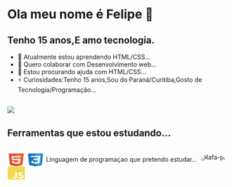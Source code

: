 # Ola meu nome é Felipe 👋
## Tenho 15 anos,E amo tecnologia.
  
  
- 🌱 Atualmente estou aprendendo HTML/CSS...
- 👯 Quero colaborar com Desenvolvimento web...
- 🤔 Estou procurando ajuda com HTML/CSS...
- ⚡ Curiosidades:Tenho 15 anos,Sou do Paraná/Curitiba,Gosto de Tecnologia/Programação...

##

<div> 
  
 <a href="https://discord.gg/jaEsFWsT" target="_blank"><img src="https://img.shields.io/badge/Discord-7289DA?style=for-the-badge&logo=discord&logoColor=white" target="_blank"></a> 
 
 
  
</div>

## Ferramentas que estou estudando...

<div style="display: inline_block"><br>
  <img align="center" alt="Rafa-HTML" height="30" width="40" src="https://raw.githubusercontent.com/devicons/devicon/master/icons/html5/html5-original.svg">
  <img align="center" alt="Rafa-CSS" height="30" width="40" src="https://raw.githubusercontent.com/devicons/devicon/master/icons/css3/css3-original.svg">
  <img align="right" alt="Rafa-pic" height="250" style="border-radius:50px;" s

## Linguagem de programaçao que pretendo estudar...

</div>
  <img align="center" alt="Rafa-Js" height="30" width="40" src="https://raw.githubusercontent.com/devicons/devicon/master/icons/javascript/javascript-plain.svg">

</div>
